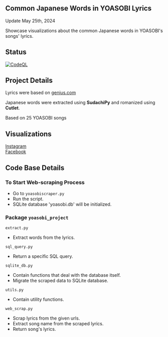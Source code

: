 ## Common Japanese Words in YOASOBI Lyrics
Update May 25th, 2024

Showcase visualizations about the common Japanese words in YOASOBI's songs' lyrics.

## Status
[![CodeQL](https://github.com/sakan811/Common-Japanese-Words-in-YOASOBI-Lyrics/actions/workflows/codeql.yml/badge.svg)](https://github.com/sakan811/Common-Japanese-Words-in-YOASOBI-Lyrics/actions/workflows/codeql.yml)

## Project Details
Lyrics were based on [genius.com](https://genius.com/artists/Yoasobi)

Japanese words were extracted using **SudachiPy** and romanized using **Cutlet**.

Based on 25 YOASOBI songs

## Visualizations
[Instagram](https://www.instagram.com/p/C7ZeZaath92/?img_index=1)  
[Facebook](https://www.facebook.com/permalink.php?story_fbid=pfbid022KbDh4a2yewBPKe6hySvzpSSWUvaB9ZWDsnXnWctASUqucLxiFFtN1PrjU5snSn3l&id=61553626169836)

## Code Base Details
### To Start Web-scraping Process
- Go to ```yoasobiscraper.py```
- Run the script.
- SQLite database 'yoasobi.db' will be initialized.

### Package ```yoasobi_project```
```extract.py```
- Extract words from the lyrics.

```sql_query.py```
- Return a specific SQL query.

```sqlite_db.py```
- Contain functions that deal with the database itself.
- Migrate the scraped data to SQLite database.

```utils.py```
- Contain utility functions.

```web_scrap.py```
- Scrap lyrics from the given urls.
- Extract song name from the scraped lyrics.
- Return song's lyrics.


